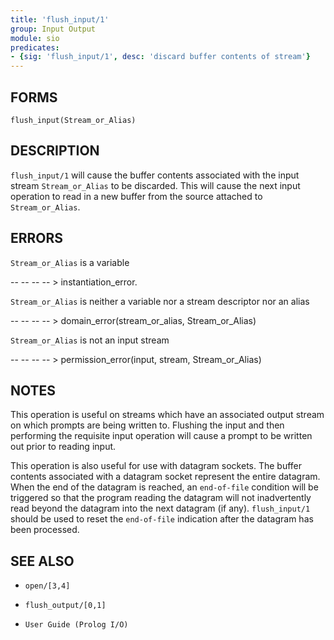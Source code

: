 ```yaml
---
title: 'flush_input/1'
group: Input Output
module: sio
predicates:
- {sig: 'flush_input/1', desc: 'discard buffer contents of stream'}
---
```


## FORMS
```
flush_input(Stream_or_Alias)
```
## DESCRIPTION

`flush_input/1` will cause the buffer contents associated with the input stream `Stream_or_Alias` to be discarded. This will cause the next input operation to read in a new buffer from the source attached to `Stream_or_Alias`.

## ERRORS

`Stream_or_Alias` is a variable

-- -- -- -- &gt; instantiation_error.

`Stream_or_Alias` is neither a variable nor a stream descriptor nor an alias

-- -- -- -- &gt; domain_error(stream_or_alias, Stream_or_Alias)

`Stream_or_Alias` is not an input stream

-- -- -- -- &gt; permission_error(input, stream, Stream_or_Alias)


## NOTES

This operation is useful on streams which have an associated output stream on which prompts are being written to. Flushing the input and then performing the requisite input operation will cause a prompt to be written out prior to reading input.

This operation is also useful for use with datagram sockets. The buffer contents associated with a datagram socket represent the entire datagram. When the end of the datagram is reached, an `end-of-file` condition will be triggered so that the program reading the datagram will not inadvertently read beyond the datagram into the next datagram (if any). `flush_input/1` should be used to reset the `end-of-file` indication after the datagram has been processed.

## SEE ALSO

- `open/[3,4]`
- `flush_output/[0,1]`

- `User Guide (Prolog I/O)`
